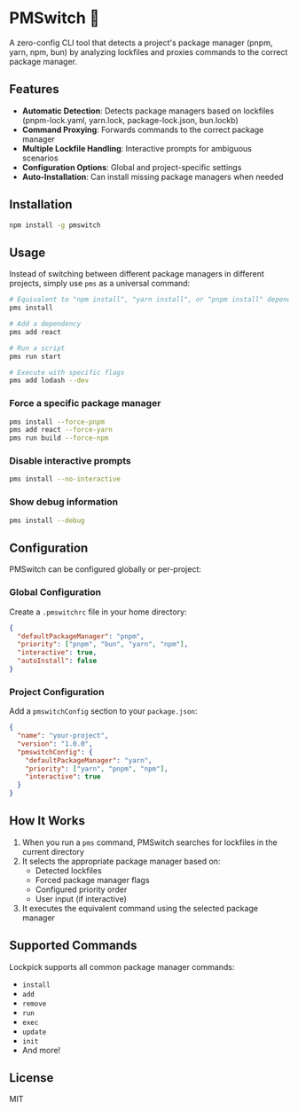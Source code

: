# PMSwitch 🔄

A zero-config CLI tool that detects a project's package manager (pnpm, yarn, npm, bun) by analyzing lockfiles and proxies commands to the correct package manager.

## Features

- **Automatic Detection**: Detects package managers based on lockfiles (pnpm-lock.yaml, yarn.lock, package-lock.json, bun.lockb)
- **Command Proxying**: Forwards commands to the correct package manager
- **Multiple Lockfile Handling**: Interactive prompts for ambiguous scenarios
- **Configuration Options**: Global and project-specific settings
- **Auto-Installation**: Can install missing package managers when needed

## Installation

```bash
npm install -g pmswitch
```

## Usage

Instead of switching between different package managers in different projects, simply use `pms` as a universal command:

```bash
# Equivalent to "npm install", "yarn install", or "pnpm install" depending on lockfile
pms install

# Add a dependency
pms add react

# Run a script
pms run start

# Execute with specific flags
pms add lodash --dev
```

### Force a specific package manager

```bash
pms install --force-pnpm
pms add react --force-yarn
pms run build --force-npm
```

### Disable interactive prompts

```bash
pms install --no-interactive
```

### Show debug information

```bash
pms install --debug
```

## Configuration

PMSwitch can be configured globally or per-project:

### Global Configuration

Create a `.pmswitchrc` file in your home directory:

```json
{
  "defaultPackageManager": "pnpm",
  "priority": ["pnpm", "bun", "yarn", "npm"],
  "interactive": true,
  "autoInstall": false
}
```

### Project Configuration

Add a `pmswitchConfig` section to your `package.json`:

```json
{
  "name": "your-project",
  "version": "1.0.0",
  "pmswitchConfig": {
    "defaultPackageManager": "yarn",
    "priority": ["yarn", "pnpm", "npm"],
    "interactive": true
  }
}
```

## How It Works

1. When you run a `pms` command, PMSwitch searches for lockfiles in the current directory
2. It selects the appropriate package manager based on:
   - Detected lockfiles
   - Forced package manager flags
   - Configured priority order
   - User input (if interactive)
3. It executes the equivalent command using the selected package manager

## Supported Commands

Lockpick supports all common package manager commands:

- `install`
- `add`
- `remove`
- `run`
- `exec`
- `update`
- `init`
- And more!

## License

MIT
